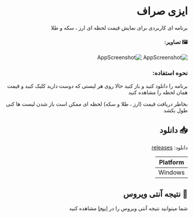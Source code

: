 <div dir="rtl">
  
# ایزی صراف
  
برنامه ای کاربردی برای نمایش قیمت لحظه ای ارز ، سکه و طلا 

#### 🖼 تصاویر:
![AppScreenshot](https://pne-team.ir/easy-saraf/images/home.png)
![AppScreenshot](https://pne-team.ir/easy-saraf/images/Arz.png)


### نحوه استفاده:
برنامه را دانلود کنید و باز کنید حالا روی هر لیستی که دوست دارید کلیک کنید و قیمت همان لحظه را مشاهده کنید 

بخاطر دریافت قیمت (ارز ، طلا و سکه) لحظه ای ممکن است باز شدن لیست ها کنی طول بکشد 

## 📥 دانلود
دانلود: [releases](https://github.com/pne-team/easy-saraf/releases)

| Platform |
| ------------- |
| Windows  |

## 🦠 نتیجه آنتی ویروس 
شما میتوانید نتیجه آنتی ویروس را در  [اینجا](https://www.virustotal.com/gui/file/676b8f73490092aa7f214a163db9d3512412ad92ad9ce559a405c176f50c4612?nocache=1) مشاهده کنید 

</div>
